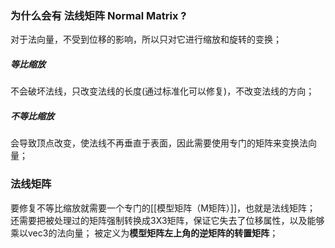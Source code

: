 ### 为什么会有 法线矩阵 Normal Matrix ?
对于法向量，不受到位移的影响，所以只对它进行缩放和旋转的变换；
##### 等比缩放
不会破坏法线，只改变法线的长度(通过标准化可以修复)，不改变法线的方向；
##### 不等比缩放
会导致顶点改变，使法线不再垂直于表面，因此需要使用专门的矩阵来变换法向量；
### 法线矩阵
要修复不等比缩放就需要一个专门的[[模型矩阵（M矩阵）]]，也就是法线矩阵；
还需要把被处理过的矩阵强制转换成3X3矩阵，保证它失去了位移属性，以及能够乘以vec3的法向量；
被定义为**模型矩阵左上角的逆矩阵的转置矩阵**；

